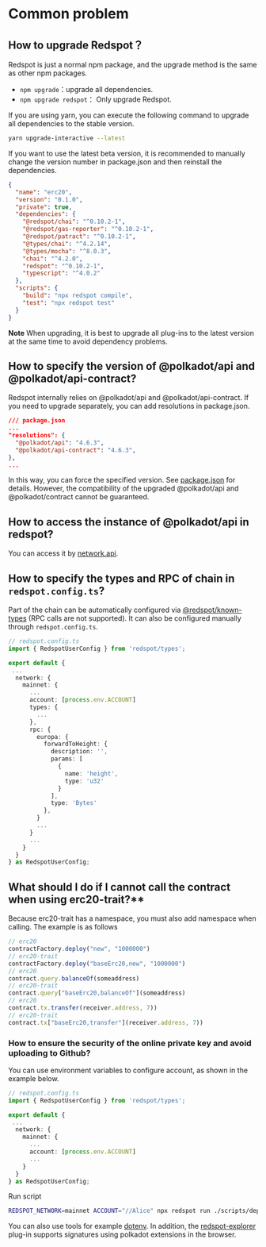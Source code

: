 # Common problem 

## How to upgrade Redspot？

Redspot is just a normal npm package, and the upgrade method is the same as other npm packages.

* `npm upgrade`：upgrade all dependencies.
* `npm upgrade redspot`： Only upgrade Redspot.

If you are using yarn, you can execute the following command to upgrade all dependencies to the stable version.

```bash
yarn upgrade-interactive --latest
```

If you want to use the latest beta version, it is recommended to manually change the version number in package.json and then reinstall the dependencies.

```json
{
  "name": "erc20",
  "version": "0.1.0",
  "private": true,
  "dependencies": {
    "@redspot/chai": "^0.10.2-1",
    "@redspot/gas-reporter": "^0.10.2-1",
    "@redspot/patract": "^0.10.2-1",
    "@types/chai": "^4.2.14",
    "@types/mocha": "^8.0.3",
    "chai": "^4.2.0",
    "redspot": "^0.10.2-1",
    "typescript": "^4.0.2"
  },
  "scripts": {
    "build": "npx redspot compile",
    "test": "npx redspot test"
  }
}
```

**Note** When upgrading, it is best to upgrade all plug-ins to the latest version at the same time to avoid dependency problems.

## How to specify the version of @polkadot/api and @polkadot/api-contract?

Redspot internally relies on @polkadot/api and @polkadot/api-contract. If you need to upgrade separately, you can add resolutions in package.json.

```json
/// package.json
...
"resolutions": {
  "@polkadot/api": "4.6.3",
  "@polkadot/api-contract": "4.6.3",
},
...
```

In this way, you can force the specified version. See [package.json](https://classic.yarnpkg.com/en/docs/package-json/#toc-resolutions) for details. However, the compatibility of the upgraded @polkadot/api and @polkadot/contract cannot be guaranteed.

## How to access the instance of @polkadot/api in redspot?

You can access it by [network.api](./runtime-environment.html#Network).

## How to specify the types and RPC of chain in `redspot.config.ts`?

Part of the chain can be automatically configured via [@redspot/known-types](./plugin/redspot-known-types.md) (RPC calls are not supported). It can also be configured manually through `redspot.config.ts`.

```typescript
// redspot.config.ts
import { RedspotUserConfig } from 'redspot/types';

export default {
 ...
  network: {
    mainnet: {
      ...
      account: [process.env.ACCOUNT]
      types: {
        ...
      },
      rpc: {
        europa: {
          forwardToHeight: {
            description: '',
            params: [
              {
                name: 'height',
                type: 'u32'
              }
            ],
            type: 'Bytes'
          },
        }
        ...
      }
      ...
    }
  }
} as RedspotUserConfig;
```

## What should I do if I cannot call the contract when using erc20-trait?**

Because erc20-trait has a namespace, you must also add namespace when calling. The example is as follows

```typescript
// erc20
contractFactory.deploy("new", "1000000")
// erc20-trait
contractFactory.deploy("baseErc20,new", "1000000")
// erc20
contract.query.balanceOf(someaddress)
// erc20-trait
contract.query["baseErc20,balanceOf"](someaddress)
// erc20
contract.tx.transfer(receiver.address, 7))
// erc20-trait
contract.tx["baseErc20,transfer"](receiver.address, 7))
```

### How to ensure the security of the online private key and avoid uploading to Github?

You can use environment variables to configure account, as shown in the example below.

```typescript
// redspot.config.ts
import { RedspotUserConfig } from 'redspot/types';

export default {
 ...
  network: {
    mainnet: {
      ...
      account: [process.env.ACCOUNT]
      ...
    }
  }
} as RedspotUserConfig;
```

Run script

```bash
REDSPOT_NETWORK=mainnet ACCOUNT="//Alice" npx redspot run ./scripts/deploy.ts
```

You can also use tools for example [dotenv](https://github.com/motdotla/dotenv). In addition, the [redspot-explorer](./plugin/redspot-explorer.html) plug-in supports signatures using polkadot extensions in the browser.



